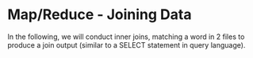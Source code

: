 # Map/Reduce - Joining Data
In the following, we will conduct inner joins, matching a word in 2 files to produce a join output (similar to a SELECT statement in query language).
 
